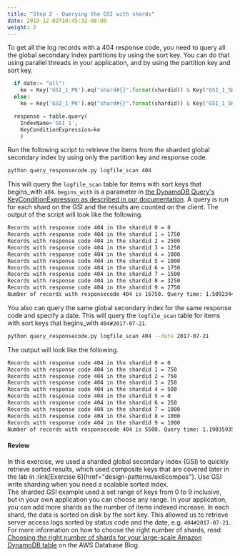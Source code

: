 ```yaml
---
title: "Step 2 - Querying the GSI with shards"
date: 2019-12-02T10:45:32-08:00
weight: 2
---
```



To get all the log records with a 404 response code, you need to query all the global secondary index partitions by using the sort key. You can do that using parallel threads in your application, and by using the partition key and sort key.
```py
  if date:= "all":
    ke = Key('GSI_1_PK').eq("shard#{}".format(shardid)) & Key('GSI_1_SK').begins_with(responsecode)
  else:
    ke = Key('GSI_1_PK').eq("shard#{}".format(shardid)) & Key('GSI_1_SK').begins_with(responsecode+"#"+date)

  response = table.query(
    IndexName='GSI_1',
    KeyConditionExpression=ke
    )
```
Run the following script to retrieve the items from the sharded global secondary index by using only the partition key and response code.
```bash
python query_responsecode.py logfile_scan 404
```
This will query the `logfile_scan` table for items with sort keys that begins_with `404`. `begins_with` is a parameter in [the DynamoDB Query's KeyConditionExpression as described in our documentation](https://docs.aws.amazon.com/amazondynamodb/latest/APIReference/API_Query.html#DDB-Query-request-KeyConditionExpression). A query is run for each shard on the GSI and the results are counted on the client. The output of the script will look like the following.
```txt
Records with response code 404 in the shardid 0 = 0
Records with response code 404 in the shardid 1 = 1750
Records with response code 404 in the shardid 2 = 2500
Records with response code 404 in the shardid 3 = 1250
Records with response code 404 in the shardid 4 = 1000
Records with response code 404 in the shardid 5 = 1000
Records with response code 404 in the shardid 6 = 1750
Records with response code 404 in the shardid 7 = 1500
Records with response code 404 in the shardid 8 = 3250
Records with response code 404 in the shardid 9 = 2750
Number of records with responsecode 404 is 16750. Query time: 1.5092344284057617 seconds
```
You also can query the same global secondary index for the same response code and specify a date. This will query the `logfile_scan` table for items with sort keys that begins_with `404#2017-07-21`.
```bash
python query_responsecode.py logfile_scan 404 --date 2017-07-21
```
The output will look like the following.
```txt
Records with response code 404 in the shardid 0 = 0
Records with response code 404 in the shardid 1 = 750
Records with response code 404 in the shardid 2 = 750
Records with response code 404 in the shardid 3 = 250
Records with response code 404 in the shardid 4 = 500
Records with response code 404 in the shardid 5 = 0
Records with response code 404 in the shardid 6 = 250
Records with response code 404 in the shardid 7 = 1000
Records with response code 404 in the shardid 8 = 1000
Records with response code 404 in the shardid 9 = 1000
Number of records with responsecode 404 is 5500. Query time: 1.190359354019165 seconds
```


#### Review

In this exercise, we used a sharded global secondary index (GSI) to quickly retrieve sorted results, which used composite keys that are covered later in the lab in :link[Exercise 6]{href="design-patterns/ex6compos"}. Use GSI write sharding when you need a scalable sorted index.  
The sharded GSI example used a set range of keys from 0 to 9 inclusive, but in your own application you can choose any range. In your application, you can add more shards as the number of items indexed increase. In each shard, the data is sorted on disk by the sort key. This allowed us to retrieve server access logs sorted by status code and the date, e.g. `404#2017-07-21`.  
For more information on how to choose the right number of shards, read [Choosing the right number of shards for your large-scale Amazon DynamoDB table](https://aws.amazon.com/blogs/database/choosing-the-right-number-of-shards-for-your-large-scale-amazon-dynamodb-table/) on the AWS Database Blog.
